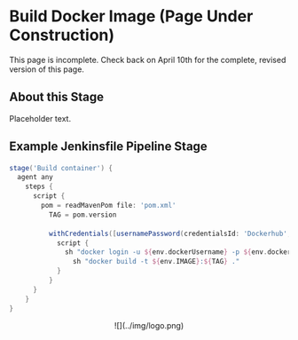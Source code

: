 # Build Docker Image (Page Under Construction)

This page is incomplete. Check back on April 10th for the complete, revised version of this page.

## About this Stage
Placeholder text.

## Example Jenkinsfile Pipeline Stage
```groovy
stage('Build container') {
  agent any
    steps {
      script {
        pom = readMavenPom file: 'pom.xml'
          TAG = pom.version

          withCredentials([usernamePassword(credentialsId: 'Dockerhub', passwordVariable: 'dockerPassword', usernameVariable: 'dockerUsername')]) {
            script {
              sh "docker login -u ${env.dockerUsername} -p ${env.dockerPassword}"
                sh "docker build -t ${env.IMAGE}:${TAG} ."
            }
          }
      }
    }
}
```

<center id="footer">
  ![](../img/logo.png)
</center>
